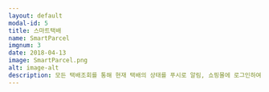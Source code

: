 ```yaml
---
layout: default
modal-id: 5
title: 스마트택배
name: SmartParcel
imgnum: 3
date: 2018-04-13
image: SmartParcel.png
alt: image-alt
description: 모든 택배조회를 통해 현재 택배의 상태를 푸시로 알림, 쇼핑몰에 로그인하여 배송정보와 상품 정보를 불러와 이용자가 구입한 물건에 대한 다이어리를 보여주고 택배예약을 통해 택배기사가 방문 또는 편의점에 가져가 택배를 보낼 수 있는 앱입니다.
---
```

